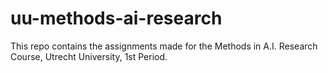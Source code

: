 # uu-methods-ai-research
This repo contains the assignments made for the Methods in A.I. Research Course, Utrecht University, 1st Period.
